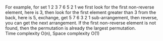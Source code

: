 For example, for set 1 2 3 7 6 5 2 1 we first look for the first non-reverse element, here is 3, then look for the first element greater than 3 from the back, here is 5, exchange, get 5 7 6 3 2 1 sub-arrangement, then reverse, you can get the next arrangement. If the first non-reverse element is not found, then the permutation is already the largest permutation.  
Time complexity O(n), Space complexity O(1)
